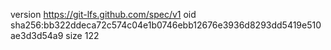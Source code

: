 version https://git-lfs.github.com/spec/v1
oid sha256:bb322ddeca72c574c04e1b0746ebb12676e3936d8293dd5419e510ae3d3d54a9
size 122
